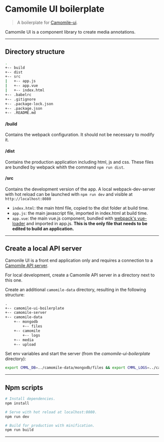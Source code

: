 # Camomile UI boilerplate

> A boilerplate for [Camomile-ui](https://github.com/francoisromain/camomile-ui).

Camomile UI is a component library to create media annotations.

---

## Directory structure

```bash
.
+-- build
+-- dist
+-- src
|   +-- app.js
|   +-- app.vue
|   +-- index.html
+-- .babelrc
+-- .gitignore
+-- .package-lock.json
+-- .package.json
+-- .README.md
```

#### /build

Contains the webpack configuration. It should not be necessary to modify it.

#### /dist

Contains the production application including html, js and css. These files are bundled by webpack whith the command `npm run dist`.

#### /src

Contains the development version of the app. A local webpack-dev-server with hot reload can be launched with `npm run dev` and visible at `http://localhost:8080`

* `index.html`: the main html file, copied to the dist folder at build time.
* `app.js`: the main javascript file, imported in index.html at build time.
* `app.vue`: the main vue.js component, bundled with [webpack's vue-loader](https://vue-loader.vuejs.org/en/) and imported in app.js. **This is the only file that needs to be edited to build an application.**

---

## Create a local API server

Camonile UI is a front end application only and requires a connection to a [Camomile API server](https://github.com/camomile-project/camomile-server).

For local development, create a Camomile API server in a directory next to this one.

Create an additional `camomile-data` directory, resulting in the following structure:

```txt
.
+-- camomile-ui-boilerplate
+-- camomile-server
+-- camomile-data
    +-- mongodb
        +-- files
    +-- camomile
        +-- logs
    +-- media
    +-- upload
```

Set env variables and start the server (from the _camomile-ui-boilerplate_ directory):

```bash
export CMML_DB=../camomile-data/mongodb/files && export CMML_LOGS=../camomile-data/camomile/logs && export CMML_MEDIA=../camomile-data/media && export CMML_UPLOAD=../camomile-data/upload && export CMML_PORT=3000 && export CMML_PASSWORD=roO7p4s5wOrD && docker-compose -f ../camomile-server/docker-compose.dev.yml up --build -d
```

---

## Npm scripts

```bash
# Install dependencies.
npm install

# Serve with hot reload at localhost:8080.
npm run dev

# Build for production with minification.
npm run build
```

---
